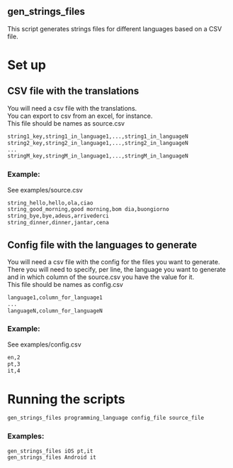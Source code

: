 gen_strings_files
--------------------

This script generates strings files for different languages based on a CSV file.

# Set up

## CSV file with the translations
You will need a csv file with the translations.  
You can export to csv from an excel, for instance.  
This file should be names as source.csv  

```bash
string1_key,string1_in_language1,...,string1_in_languageN
string2_key,string2_in_language1,...,string2_in_languageN
...
stringM_key,stringM_in_language1,...,stringM_in_languageN
```
 
### Example:
See examples/source.csv

```bash
string_hello,hello,ola,ciao
string_good_morning,good morning,bom dia,buongiorno
string_bye,bye,adeus,arrivederci
string_dinner,dinner,jantar,cena
```


## Config file with the languages to generate
You will need a csv file with the config for the files you want to generate.   
There you will need to specify, per line, the language you want to generate and in  which column of the source.csv you have the value for it.    
This file should be names as config.csv  

```bash
language1,column_for_language1
...
languageN,column_for_languageN
```

### Example:
See examples/config.csv

```bash
en,2
pt,3
it,4
```

# Running the scripts
```bash
gen_strings_files programming_language config_file source_file
```

### Examples:
```bash
gen_strings_files iOS pt,it
gen_strings_files Android it
```
